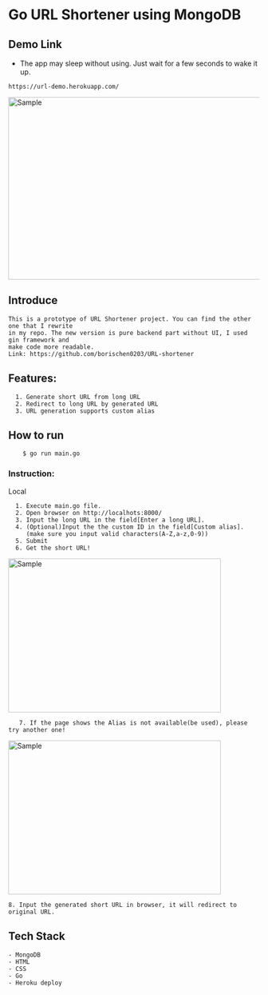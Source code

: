 # **Go URL Shortener using MongoDB**

## Demo Link

 - The app may sleep without using. Just wait for a few seconds to wake it up.

```
https://url-demo.herokuapp.com/
```
<p align="left">
    <img src="https://i.imgur.com/z2YPfa2.png" alt="Sample"  width="623" height="365" >
    <p align="left">
</p>

## Introduce
    This is a prototype of URL Shortener project. You can find the other one that I rewrite
    in my repo. The new version is pure backend part without UI, I used gin framework and
    make code more readable.
    Link: https://github.com/borischen0203/URL-shortener



## Features:

      1. Generate short URL from long URL
      2. Redirect to long URL by generated URL
      3. URL generation supports custom alias


## How to run
```
    $ go run main.go
```

### Instruction:
Local

      1. Execute main.go file.
      2. Open browser on http://localhots:8000/
      3. Input the long URL in the field[Enter a long URL].
      4. (Optional)Input the the custom ID in the field[Custom alias].
         (make sure you input valid characters(A-Z,a-z,0-9))
      5. Submit
      6. Get the short URL!


<p align="left">
    <img src="https://i.imgur.com/B7Q47kh.png" alt="Sample"  width="426" height="308" >
    <p align="left">
</p>

```
   7. If the page shows the Alias is not available(be used), please try another one!
```

<p align="left">
    <img src="https://i.imgur.com/lbBe18Z.png" alt="Sample"  width="426" height="308" >
</p>

    8. Input the generated short URL in browser, it will redirect to original URL.

## Tech Stack
    - MongoDB
    - HTML
    - CSS
    - Go
    - Heroku deploy
